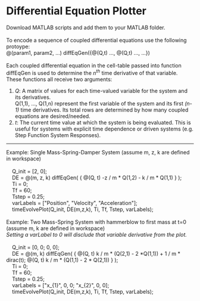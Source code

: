 <h1>Differential Equation Plotter</h1>

Download MATLAB scripts and add them to your MATLAB folder.<br/>
<br/>
To encode a sequence of coupled differential equations use the following protoype:<br/>
@(param1, param2, ...) diffEqGen({@(Q,t) ..., @(Q,t) ..., ...})<br/>
<br/>
Each coupled differential equation in the cell-table passed into function diffEqGen is used to determine the <i>n<sup>th</sup></i> time derivative of that variable.<br/>
These functions all receive two arguments:<br/>
<ol>
	<li>
		<i>Q</i>: A matrix of values for each time-valued variable for the system and its derivatives.<br/>
		Q(1,1), ..., Q(1,n) represent the first variable of the system and its first <i>(n-1)</i> time derivatives. Its total rows are determined by how many coupled equations are desired/needed.
	</li>
	<li>
		<i>t</i>: The current time value at which the system is being evaluated. This is useful for systems with explicit time dependence or driven systems (e.g. Step Function System Responses).
	</li>
</ol>

<hr/>

Example: Single Mass-Spring-Damper System (assume m, z, k are defined in workspace)<br/>
<br/>
&nbsp;&nbsp;&nbsp;&nbsp;Q_init = [2, 0];<br/>
&nbsp;&nbsp;&nbsp;&nbsp;DE = @(m, z, k) diffEqGen( { @(Q, t) -z / m \* Q(1,2) - k / m \* Q(1,1) } );<br/>
&nbsp;&nbsp;&nbsp;&nbsp;Ti = 0;<br/>
&nbsp;&nbsp;&nbsp;&nbsp;Tf = 60;<br/>
&nbsp;&nbsp;&nbsp;&nbsp;Tstep = 0.25;<br/>
&nbsp;&nbsp;&nbsp;&nbsp;varLabels = ["Position", "Velocity", "Acceleration"];<br/>
&nbsp;&nbsp;&nbsp;&nbsp;timeEvolvePlot(Q_init, DE(m,z,k), Ti, Tf, Tstep, varLabels);<br/>
<br/>
Example: Two Mass-Spring System with hammerblow to first mass at t=0 (assume m, k are defined in workspace)<br/>
<i>Setting a varLabel to 0 will disclude that variable derivative from the plot.<br/></i>
<br/>
&nbsp;&nbsp;&nbsp;&nbsp;Q_init = [0, 0; 0, 0];<br/>
&nbsp;&nbsp;&nbsp;&nbsp;DE = @(m, k) diffEqGen( { @(Q, t) k / m \* (Q(2,1) - 2 \*Q(1,1)) + 1 / m \* dirac(t); @(Q, t) k / m \* (Q(1,1) - 2 \* Q(2,1)) } );<br/>
&nbsp;&nbsp;&nbsp;&nbsp;Ti = 0;<br/>
&nbsp;&nbsp;&nbsp;&nbsp;Tf = 60;<br/>
&nbsp;&nbsp;&nbsp;&nbsp;Tstep = 0.25;<br/>
&nbsp;&nbsp;&nbsp;&nbsp;varLabels = ["x_{1}", 0, 0; "x_{2}", 0, 0];<br/>
&nbsp;&nbsp;&nbsp;&nbsp;timeEvolvePlot(Q_init, DE(m,z,k), Ti, Tf, Tstep, varLabels);<br/>
<br/>